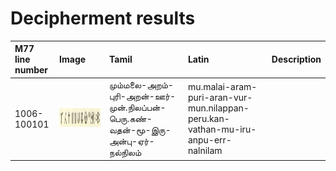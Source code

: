 # Decipherment results

|M77 line number|Image|Tamil|Latin|Description|
|:---|:---|:---|:---|:---|
|1006-100101|<img alt="L1006-100101" src="m77-lines/L1006-100101.png" height="30px" width="600px">|மும்மலை-அறம்-புரி-அறன்-ஊர்-முன்.நிலப்பன்-பெரு.கண்-வதன்-மூ-இரு-அன்பு-ஏர்-நல்நிலம்|mu.malai-aram-puri-aran-vur-mun.nilappan-peru.kan-vathan-mu-iru-anpu-err-nalnilam||
